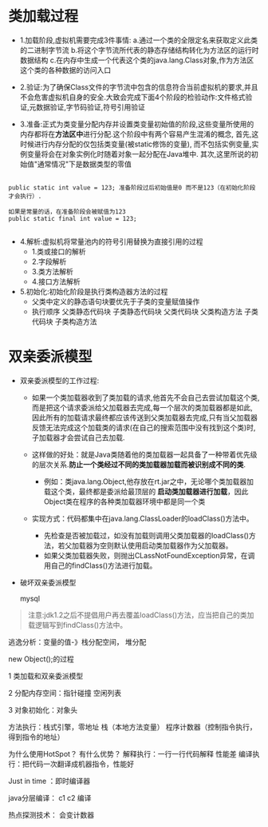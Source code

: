# 类加载过程
- 1.加载阶段,虚拟机需要完成3件事情:
  a.通过一个类的全限定名来获取定义此类的二进制字节流
  b.将这个字节流所代表的静态存储结构转化为方法区的运行时数据结构
  c.在内存中生成一个代表这个类的java.lang.Class对象,作为方法区这个类的各种数据的访问入口
  
- 2.验证:为了确保Class文件的字节流中包含的信息符合当前虚拟机的要求,并且不会危害虚拟机自身的安全.大致会完成下面4个阶段的检验动作:文件格式验证,元数据验证,字节码验证,符号引用验证
  
- 3.准备:正式为类变量分配内存并设置类变量初始值的阶段,这些变量所使用的内存都将在**方法区中**进行分配.这个阶段中有两个容易产生混淆的概念,
首先,这时候进行内存分配的仅包括类变量(被static修饰的变量),
而不包括实例变量,实例变量将会在对象实例化时随着对象一起分配在Java堆中.
其次,这里所说的初始值"通常情况"下是数据类型的零值

```

public static int value = 123; 准备阶段过后初始值是0 而不是123（在初始化阶段才会执行）.

如果是常量的话，在准备阶段会被赋值为123
public static final int value = 123;
  
```
- 4.解析:虚拟机将常量池内的符号引用替换为直接引用的过程
    - 1.类或接口的解析
    - 2.字段解析
    - 3.类方法解析
    - 4.接口方法解析
- 5.初始化:初始化阶段是执行类构造器方法的过程
    - 父类中定义的静态语句块要优先于子类的变量赋值操作
    - 执行顺序 
        父类静态代码块
        子类静态代码块
        父类代码块
        父类构造方法
        子类代码块
        子类构造方法

# 双亲委派模型
- 双亲委派模型的工作过程:
    - 如果一个类加载器收到了类加载的请求,他首先不会自己去尝试加载这个类,而是把这个请求委派给父加载器去完成,每一个层次的类加载器都是如此,
    因此所有的加载请求最终都应该传送到父类加载器去完成,只有当父加载器反馈无法完成这个加载类的请求(在自己的搜索范围中没有找到这个类)时,子加载器才会尝试自己去加载.
    - 这样做的好处：就是Java类随着他的类加载器一起具备了一种带着优先级的层次关系.**防止一个类经过不同的类加载器加载而被识别成不同的类**.
        - 例如：类java.lang.Object,他存放在rt.jar之中，无论哪个类加载器加载这个类，最终都是委派给最顶层的 **启动类加载器进行加载**，因此Object类在程序的各种类加载器环境中都是同一个类
    
    - 实现方式：代码都集中在java.lang.ClassLoader的loadClass()方法中。
        - 先检查是否被加载过，如没有加载则调用父类加载器的loadClass()方法，若父加载器为空则默认使用启动类加载器作为父加载器。
        - 如果父类加载器失败，则抛出CLassNotFoundException异常，在调用自己的findClass()方法进行加载。
- 破坏双亲委派模型
  
  mysql
    
> 注意:jdk1.2之后不提倡用户再去覆盖loadClass()方法，应当把自己的类加载逻辑写到findClass()方法中。 
        
逃逸分析：变量的值-》栈分配空间， 堆分配


new Object();的过程


1 类加载和双亲委派模型

2 分配内存空间：指针碰撞 空闲列表

3 对象初始化：对象头

方法执行：栈式引擎，零地址
栈（本地方法变量） 程序计数器（控制指令执行，得到指令的地址）



为什么使用HotSpot？  有什么优势？
解释执行：一行一行代码解释 性能差
编译执行：把代码一次翻译成机器指令，性能好

Just in time  ：即时编译器

java分层编译： c1 c2 编译

热点探测技术：
会变计数器
